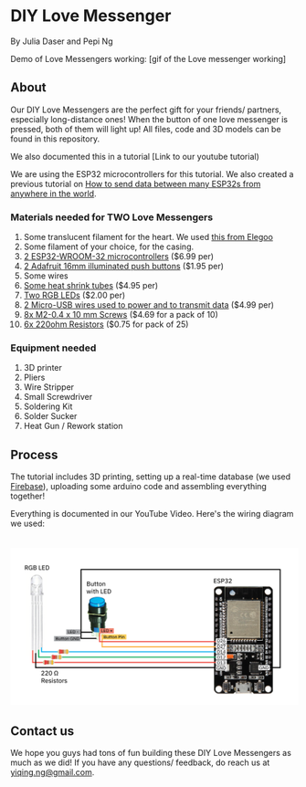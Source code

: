 # DIY Love Messenger
By Julia Daser and Pepi Ng

Demo of Love Messengers working:
[gif of the Love messenger working]

## About 
Our DIY Love Messengers are the perfect gift for your friends/ partners, especially long-distance ones! When the button of one love messenger is pressed, both of them will light up! All files, code and 3D models can be found in this repository.

We also documented this in a tutorial [Link to our youtube tutorial)

We are using the ESP32 microcontrollers for this tutorial. We also created a previous tutorial on [How to send data between many ESP32s from anywhere in the world](https://www.youtube.com/watch?v=Xx5cEIbBvZY&ab_channel=WormiCollective).

### Materials needed for TWO Love Messengers
1. Some translucent filament for the heart. We used [this from Elegoo](https://www.elegoo.com/products/elegoo-pla-filament-1-75mm-3d-printer-filament-1kg-spool-2-2-lbs?currency=USD&variant=41070433435696&utm_medium=cpc&utm_source=google&utm_campaign=Google%20Shopping&stkn=0ecb254324d1&gad_source=1&gclid=CjwKCAiAzJOtBhALEiwAtwj8ts-R_T5OdutASB50cKdbf90s-47HiCjKZybQpqPGfl86xcRwGrMpqBoCVn8QAvD_BwE) 
2. Some filament of your choice, for the casing.
3. [2 ESP32-WROOM-32 microcontrollers](https://www.getfpv.com/esp32-development-board-w-wifi-bluetooth.html?utm_source=google&utm_medium=cpc&utm_campaign=DM+-+NB+-+PMax+-+Shop+-+No-index+-+SM+-+ALL+%7C+Full+Funnel&utm_content=pmax_x&utm_keyword=&utm_matchtype=&campaign_id=20799936859&network=x&device=c&gc_id=20799936859&gad_source=1&gclid=CjwKCAiAzJOtBhALEiwAtwj8ttuekYgUBbMJGP-JRPyLEPyVTKI_yBnxqm1hygJcPFpiuKzBD8us1hoCmlAQAvD_BwE) ($6.99 per)
4. [2 Adafruit 16mm illuminated push buttons](https://www.adafruit.com/product/1478) ($1.95 per)
5. Some wires
6. [Some heat shrink tubes](https://www.adafruit.com/product/1649) ($4.95 per)
7. [Two RGB LEDs](https://www.adafruit.com/product/159) ($2.00 per) 
8. [2 Micro-USB wires used to power and to transmit data](https://www.bestbuy.com/site/best-buy-essentials-3-usb-a-to-micro-usb-charge-and-sync-cable-black/6456436.p?skuId=6456436&utm_source=feed&ref=212&loc=20161460807&gad_source=1&gclid=CjwKCAiAzJOtBhALEiwAtwj8thVSNr45dY5C1Sd8EiPBhqMn8sO--0ueCs4qPVapoc-a6hkdDCGhWRoCYbwQAvD_BwE&gclsrc=aw.ds) ($4.99 per)
9. [8x M2-0.4 x 10 mm Screws](https://www.homedepot.com/p/Prime-Line-M2-0-4-x-10-mm-Grade-A2-70-Metric-Stainless-Steel-Phillips-Drive-Pan-Head-Machine-Screws-10-Pack-9130681/311229806) ($4.69 for a pack of 10)
10. [6x 220ohm Resistors](https://www.adafruit.com/product/2780) ($0.75 for pack of 25)

### Equipment needed
1. 3D printer
2. Pliers
3. Wire Stripper
4. Small Screwdriver
5. Soldering Kit
6. Solder Sucker
7. Heat Gun / Rework station

## Process
The tutorial includes 3D printing, setting up a real-time database (we used [Firebase](https://firebase.google.com/)), uploading some arduino code and assembling everything together! 

Everything is documented in our YouTube Video. Here's the wiring diagram we used: 
<br>
<br>
<br>
<img src="Media/WireDiagram3.png" alt="wire diagram" width="600"/>


## Contact us
We hope you guys had tons of fun building these DIY Love Messengers as much as we did!  If you have any questions/ feedback, do reach us at yiqing.ng@gmail.com.


